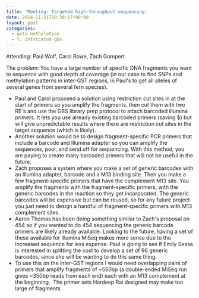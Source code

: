 ```yaml
---
title: 'Meeting: Targeted high-throughput sequencing'
date: 2014-11-21T10:28:17+00:00
layout: post
categories:
  - gsta methylation
  - t. intricatum gbs
---
```

Attending: Paul Wolf, Carol Rowe, Zach Gompert

The problem: You have a large number of specific DNA fragments you want to sequence with good depth of coverage (in our case to find SNPs and methylation patterns in inter-GST regions, in Paul's to get all alleles of several genes from several fern species).

  * <span style="line-height: 13px;">Paul and Carol proposed a solution using restriction cut sites in at the start of primers so you amplify the fragments, then cut them with two RE's and use the GBS library prep protocol to attach barcoded illumina primers. It lets you use already existing barcoded primers (saving $) but will give unpredictable results where there are restriction cut sites in the target sequence (which is likely).</span>
  * Another solution would be to design fragment-specific PCR primers that include a barcode and Illumina adapter so you can amplify the sequences, pool, and send off for sequencing. With this method, you are paying to create many barcoded primers that will not be useful in the future.
  * Zach proposes a system where you make a set of generic barcodes with an Illumina adapter, barcode and a M13 binding site. Then you make a few fragment-specific primers that have the complement M13 site. You amplify the fragments with the fragment-specific primers, with the generic barcodes in the reaction so they get incorporated. The generic barcodes will be expensive but can be reused, so for any future project you just need to design a handful of fragment-specific primers with M13 complement sites.
  * Aaron Thomas has been doing something similar to Zach's proposal on 454 so if you wanted to do 454 sequencing the generic barcode primers are likely already available. Looking to the future, having a set of these available for Illumina MiSeq makes more sense due to the increased sequence for less expense. Paul is going to see if Emily Sessa is interested in splitting the cost to develop a set of 96 generic barcodes, since she will be wanting to do this same thing.
  * To use this on the inter-GST regions I would need overlapping pairs of primers that amplify fragments of ~550bp (a double-ended MiSeq run gives ~350bp reads from each end) each with an M13 complement at the beginning.  The primer sets Hardeep Rai designed may make too large of fragments.
